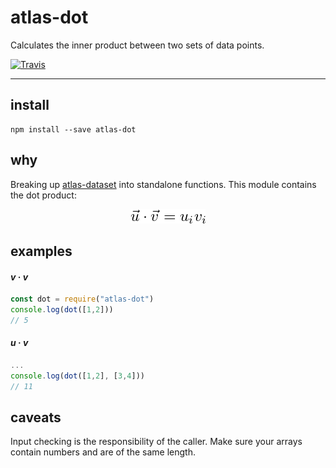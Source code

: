 # atlas-dot

Calculates the inner product between two sets of data points.

[![Travis](https://img.shields.io/travis/atlassubbed/atlas-dot.svg)](https://travis-ci.org/atlassubbed/atlas-dot)

---

## install

```
npm install --save atlas-dot
```

## why

Breaking up [atlas-dataset](https://github.com/atlassubbed/atlas-dataset#readme) into standalone functions. This module contains the dot product:

<p align="center">
  <img alt="U dot V = u_i * v_i" src="docs/dot-einstein.png">
</p>

## examples

#### <i>v</i> &middot; <i>v</i>

```javascript
const dot = require("atlas-dot")
console.log(dot([1,2]))
// 5 
```

#### <i>u</i> &middot; <i>v</i>

```javascript
...
console.log(dot([1,2], [3,4]))
// 11
```

## caveats

Input checking is the responsibility of the caller. Make sure your arrays contain numbers and are of the same length.
